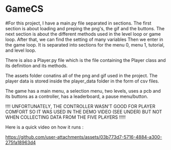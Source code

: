 # GameCS
 
#For this project, I have a main.py file separated in sections. 
The first section is about loading and preping the png's, the gif and the buttons. 
The next section is about the different methods used in the level loop or game loop.
After that, we can find the setting of many variables
Then we enter in the game loop. It is separated into sections for the menu 0, menu 1, tutorial, and level loop.

There is also a Player.py file which is the file containing the Player class and its definition and its methods.

The assets folder conatins all of the png and gif used in the project.
The player data is stored inside the player_data folder in the form of csv files.

The game has a main menu, a selection menu, two levels, uses a pcb and its buttons as a controller, has a leaderboard, a pause menu/button.

!!!! UNFORTUNATELY, THE CONTROLLER WASN'T GOOD FOR PLAYER COMFORT SO IT WAS USED IN THE DEMO VIDEO (SEE UNDER) BUT NOT WHEN COLLECTING DATA FROM THE FIVE PLAYERS !!!!!


Here is a quick video on how it runs : 

https://github.com/user-attachments/assets/03b773d7-5716-4884-a300-275fa18963d4

